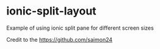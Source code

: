 # ionic-split-layout
Example of using ionic split pane for different screen sizes

Credit to the https://github.com/saimon24
